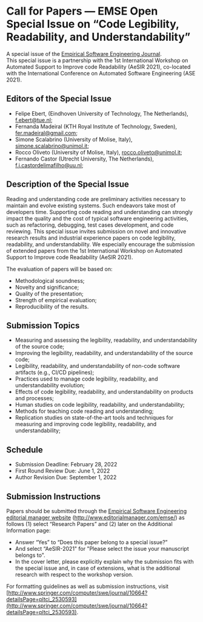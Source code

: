 # Call for Papers — EMSE Open Special Issue on “Code Legibility, Readability, and Understandability”
A special issue of the [Empirical Software Engineering Journal](http://www.springer.com/computer/swe/journal/10664). <br/>
This special issue is a partnership with the 1st International Workshop on Automated Support to Improve code Readability (AeSIR 2021), co-located with the International Conference on Automated Software Engineering (ASE 2021).

## Editors of the Special Issue

- Felipe Ebert, (Eindhoven University of Technology, The Netherlands), f.ebert@tue.nl;
- Fernanda Madeiral (KTH Royal Institute of Technology, Sweden), fer.madeiral@gmail.com;
- Simone Scalabrino (University of Molise, Italy), simone.scalabrino@unimol.it;
- Rocco Oliveto (University of Molise, Italy), rocco.oliveto@unimol.it;
- Fernando Castor (Utrecht University, The Netherlands), f.j.castordelimafilho@uu.nl;

## Description of the Special Issue
Reading and understanding code are preliminary activities necessary to maintain and evolve existing systems. Such endeavors take most of developers time. Supporting code reading and understanding can strongly impact the quality and the cost of typical software engineering activities, such as refactoring, debugging, test cases development, and code reviewing.
This special issue invites submission on novel and innovative research results and industrial experience papers on code legibility, readability, and understandability. We especially encourage the submission of extended papers from the 1st International Workshop on Automated Support to Improve code Readability (AeSIR 2021). 

The evaluation of papers will be based on:

- Methodological soundness;
- Novelty and significance;
- Quality of the presentation;
- Strength of empirical evaluation;
- Reproducibility of the results.

## Submission Topics

- Measuring and assessing the legibility, readability, and understandability of the source code;
- Improving the legibility, readability, and understandability of the source code;
- Legibility, readability, and understandability of non-code software artifacts (e.g., CI/CD pipelines);
- Practices used to manage code legibility, readability, and understandability evolution;
- Effects of code legibility, readability, and understandability on products and processes;
- Human studies on code legibility, readability, and understandability;
- Methods for teaching code reading and understanding;
- Replication studies on state-of-the-art tools and techniques for measuring and improving code legibility, readability, and understandability;

## Schedule

- Submission Deadline: February 28, 2022
- First Round Review Due: June 1, 2022
- Author Revision Due: September 1, 2022

## Submission Instructions
Papers should be submitted through the [Empirical Software Engineering editorial manager website](http://www.editorialmanager.com/emse/) (http://www.editorialmanager.com/emse/) as follows (1) select “Research Papers” and (2) later on the Additional Information page:
- Answer “Yes” to “Does this paper belong to a special issue?”
- And select “AeSIR-2021" for "Please select the issue your manuscript belongs to".
- In the cover letter, please explicitly explain why the submission fits with the special issue and, in case of extensions, what is the additional research with respect to the workshop version.

For formatting guidelines as well as submission instructions, visit [http://www.springer.com/computer/swe/journal/10664?detailsPage=pltci_2530593](http://www.springer.com/computer/swe/journal/10664?detailsPage=pltci_2530593).

